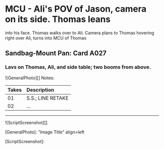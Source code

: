 # MCU - Ali's POV of Jason, camera on its side. Thomas leansinto his face. Thomas walks over to Ali. Camera plans toThomas hovering right over Ali, turns into MCU of Thomas

## Sandbag-Mount Pan: Card A027

### Lavs on Thomas, Ali, and side table; two booms from above.

![GeneralPhoto][]
Notes: 

| Takes | Description |
|:---|:----|
| 01 | S.S.; LINE RETAKE |
| 02 | ... |

----

![ScriptScreenshot][]


[GeneralPhoto]:  "Image Title" align=left

[ScriptScreenshot]: 